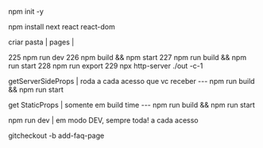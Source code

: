 npm init -y

npm install next react react-dom

criar pasta | pages |

225 npm run dev
226 npm build && npm start
227 npm run build && npm run start
228 npm run export
229 npx http-server ./out -c-1

getServerSideProps | roda a cada acesso que vc receber
--- npm run build && npm run start

get StaticProps | somente em build time
--- npm run build && npm run start

npm run dev | em modo DEV, sempre toda! a cada acesso

gitcheckout -b add-faq-page
